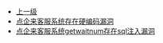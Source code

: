 * [上一级](docs/wy876_poc/)
* [点企来客服系统存在硬编码漏洞](docs/wy876_poc/%E7%82%B9%E4%BC%81%E6%9D%A5%E5%AE%A2%E6%9C%8D%E7%B3%BB%E7%BB%9F/%E7%82%B9%E4%BC%81%E6%9D%A5%E5%AE%A2%E6%9C%8D%E7%B3%BB%E7%BB%9F%E5%AD%98%E5%9C%A8%E7%A1%AC%E7%BC%96%E7%A0%81%E6%BC%8F%E6%B4%9E.md)
* [点企来客服系统getwaitnum存在sql注入漏洞](docs/wy876_poc/%E7%82%B9%E4%BC%81%E6%9D%A5%E5%AE%A2%E6%9C%8D%E7%B3%BB%E7%BB%9F/%E7%82%B9%E4%BC%81%E6%9D%A5%E5%AE%A2%E6%9C%8D%E7%B3%BB%E7%BB%9Fgetwaitnum%E5%AD%98%E5%9C%A8sql%E6%B3%A8%E5%85%A5%E6%BC%8F%E6%B4%9E.md)
